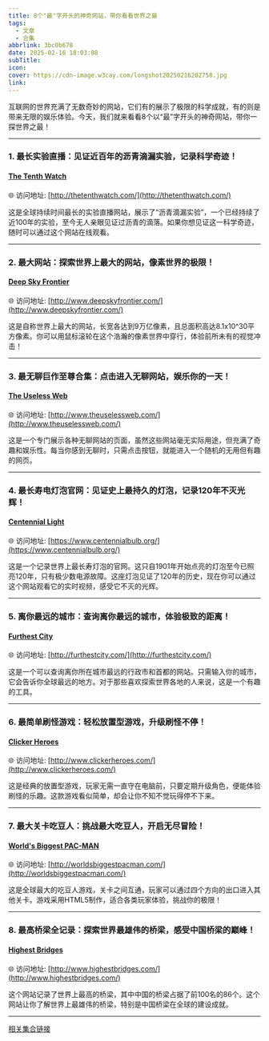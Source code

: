 ```yaml
---
title: 8个"最"字开头的神奇网站，带你看看世界之最
tags:
  - 文章
  - 合集
abbrlink: 3bc0b678
date: 2025-02-16 18:03:08
subTitle:
icon: 
cover: https://cdn-image.w3cay.com/longshot20250216202758.jpg
link:
---
```


互联网的世界充满了无数奇妙的网站，它们有的展示了极限的科学成就，有的则是带来无限的娱乐体验。今天，我们就来看看8个以“最”字开头的神奇网站，带你一探世界之最！

---

### 1. 最长实验直播：见证近百年的沥青滴漏实验，记录科学奇迹！

#### [The Tenth Watch](/post/e83ce647.html)  
🌐 访问地址: [http://thetenthwatch.com/](http://thetenthwatch.com/)

这是全球持续时间最长的实验直播网站，展示了“沥青滴漏实验”，一个已经持续了近100年的实验，至今无人亲眼见证过沥青的滴落。如果你想见证这一科学奇迹，随时可以通过这个网站在线观看。

---

### 2. 最大网站：探索世界上最大的网站，像素世界的极限！

#### [Deep Sky Frontier](/post/a551ddb9.html)  
🌐 访问地址: [http://www.deepskyfrontier.com/](http://www.deepskyfrontier.com/)

这是自称世界上最大的网站，长宽各达到9万亿像素，且总面积高达8.1x10^30平方像素。你可以用鼠标滚轮在这个浩瀚的像素世界中穿行，体验前所未有的视觉冲击！

---

### 3. 最无聊巨作至尊合集：点击进入无聊网站，娱乐你的一天！

#### [The Useless Web](/post/713ed6ac.html)  
🌐 访问地址: [http://www.theuselessweb.com/](http://www.theuselessweb.com/)

这是一个专门展示各种无聊网站的页面，虽然这些网站毫无实际用途，但充满了奇趣和娱乐性。每当你感到无聊时，只需点击按钮，就能进入一个随机的无用但有趣的网页。

---

### 4. 最长寿电灯泡官网：见证史上最持久的灯泡，记录120年不灭光辉！

#### [Centennial Light](/post/f1eb9be0.html)  
🌐 访问地址: [https://www.centennialbulb.org/](https://www.centennialbulb.org/)

这是一个记录世界上最长寿灯泡的官网。这只自1901年开始点亮的灯泡至今已照亮120年，只有极少数电源故障。这座灯泡见证了120年的历史，现在你可以通过这个网站观看它的实时视频，感受它不灭的光辉。

---

### 5. 离你最远的城市：查询离你最远的城市，体验极致的距离！

#### [Furthest City](/post/93c15a14.html)  
🌐 访问地址: [http://furthestcity.com/](http://furthestcity.com/)

这是一个可以查询离你所在城市最远的行政市和首都的网站。只需输入你的城市，它会告诉你全球最远的地方。对于那些喜欢探索世界各地的人来说，这是一个有趣的工具。

---

### 6. 最简单刷怪游戏：轻松放置型游戏，升级刷怪不停！

#### [Clicker Heroes](/post/66f6fb2c.html)  
🌐 访问地址: [http://www.clickerheroes.com/](http://www.clickerheroes.com/)

这是经典的放置型游戏，玩家无需一直守在电脑前，只要定期升级角色，便能体验刷怪的乐趣。这款游戏看似简单，却会让你不知不觉玩得停不下来。

---
### 7. 最大关卡吃豆人：挑战最大吃豆人，开启无尽冒险！

#### [World's Biggest PAC-MAN](/post/4057a203.html)  
🌐 访问地址: [http://worldsbiggestpacman.com/](http://worldsbiggestpacman.com/)

这是全球最大的吃豆人游戏，关卡之间互通，玩家可以通过四个方向的出口进入其他关卡。游戏采用HTML5制作，适合各类玩家体验，挑战你的极限！

---

### 8. 最高桥梁全记录：探索世界最雄伟的桥梁，感受中国桥梁的巅峰！

#### [Highest Bridges](/post/59aac8ff.html)  
🌐 访问地址: [http://www.highestbridges.com/](http://www.highestbridges.com/)

这个网站记录了世界上最高的桥梁，其中中国的桥梁占据了前100名的86个。这个网站让你了解世界上最雄伟的桥梁，特别是中国桥梁在全球的建设成就。

---

[相关集合链接](/tags/8%E4%B8%AA%E4%B8%96%E7%95%8C%E4%B9%8B%E6%9C%80%E7%BD%91%E7%AB%99/)